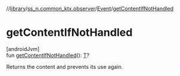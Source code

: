 //[library](../../../index.md)/[ss_n.common_ktx.observer](../index.md)/[Event](index.md)/[getContentIfNotHandled](get-content-if-not-handled.md)

# getContentIfNotHandled

[androidJvm]\
fun [getContentIfNotHandled](get-content-if-not-handled.md)(): [T](index.md)?

Returns the content and prevents its use again.
